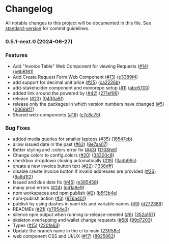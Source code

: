 # Changelog

All notable changes to this project will be documented in this file. See [standard-version](https://github.com/conventional-changelog/standard-version) for commit guidelines.

### 0.5.1-next.0 (2024-06-27)


### Features

* Add "Invoice Table" Web Component for viewing Requests ([#14](https://github.com/RequestNetwork/web-components/issues/14)) ([b6b6161](https://github.com/RequestNetwork/web-components/commit/b6b6161f4e8e9fd49e72da24b783bfcc98cf8321))
* Add Create Request Form Web Component ([#13](https://github.com/RequestNetwork/web-components/issues/13)) ([e3389f4](https://github.com/RequestNetwork/web-components/commit/e3389f4c033a57fdf2ef46cb6c26d9e1d6ac2ef8))
* add support for decimal unit price ([#25](https://github.com/RequestNetwork/web-components/issues/25)) ([ca2226b](https://github.com/RequestNetwork/web-components/commit/ca2226b697d11eb3de8b04594e915fcb8cd833ad))
* add-stakeholder component and monorepo setup ([#1](https://github.com/RequestNetwork/web-components/issues/1)) ([abc6700](https://github.com/RequestNetwork/web-components/commit/abc6700896ae1093dcaa344a59fa94904742dbed))
* added link around the powered by ([#42](https://github.com/RequestNetwork/web-components/issues/42)) ([271ef96](https://github.com/RequestNetwork/web-components/commit/271ef960a564a46b6032fd80fa82f6355053349a))
* release ([#23](https://github.com/RequestNetwork/web-components/issues/23)) ([0430a6f](https://github.com/RequestNetwork/web-components/commit/0430a6f57ce399263df223065e973f440618ac48))
* release only the packages in which version numbers have changed ([#5](https://github.com/RequestNetwork/web-components/issues/5)) ([00688f7](https://github.com/RequestNetwork/web-components/commit/00688f73cc9179dd9540f595ef86317958d90fe8))
* Shared web-components ([#16](https://github.com/RequestNetwork/web-components/issues/16)) ([c7c6c75](https://github.com/RequestNetwork/web-components/commit/c7c6c75ecd1643df0805aa202763ecd15ed029a7))


### Bug Fixes

* added media queries for smaller laptops ([#35](https://github.com/RequestNetwork/web-components/issues/35)) ([18547eb](https://github.com/RequestNetwork/web-components/commit/18547ebdcb71d2cd775e52fdf526d85b8a37245c))
* allow issued date in the past ([#62](https://github.com/RequestNetwork/web-components/issues/62)) ([8e7aa07](https://github.com/RequestNetwork/web-components/commit/8e7aa07dae434092008a122861f1556078fc5cd6))
* Better styling and .colors error fix ([#43](https://github.com/RequestNetwork/web-components/issues/43)) ([1708fe6](https://github.com/RequestNetwork/web-components/commit/1708fe6c23bd21df8e68bb477e5f0676aa2bff44))
* Change colors to config.colors ([#20](https://github.com/RequestNetwork/web-components/issues/20)) ([33300c8](https://github.com/RequestNetwork/web-components/commit/33300c875781dd86b5ff2825fe438937025c3ce1))
* checkbox dropdown closing automatically ([#19](https://github.com/RequestNetwork/web-components/issues/19)) ([3adb99c](https://github.com/RequestNetwork/web-components/commit/3adb99cf3b25411a2c33656e6c7289902532e8cf))
* create a new invoice button text ([#22](https://github.com/RequestNetwork/web-components/issues/22)) ([1338dff](https://github.com/RequestNetwork/web-components/commit/1338dffb7c5ea5641a4e59e63aaf7186be771422))
* disable create invoice button if invalid addresses are provided ([#26](https://github.com/RequestNetwork/web-components/issues/26)) ([9a8d1f2](https://github.com/RequestNetwork/web-components/commit/9a8d1f264736b1aa6d4617ec095a6a9b4202d4f6))
* Issued and due date fix ([#45](https://github.com/RequestNetwork/web-components/issues/45)) ([e385458](https://github.com/RequestNetwork/web-components/commit/e3854589f4d228c64f3353da5069f3c3068d699d))
* many prod errors ([#24](https://github.com/RequestNetwork/web-components/issues/24)) ([ed1a6e9](https://github.com/RequestNetwork/web-components/commit/ed1a6e91c9a99033aea50d59c5e9b7699fe7c08a))
* npm workspaces and npm publish ([#2](https://github.com/RequestNetwork/web-components/issues/2)) ([b5f3b4e](https://github.com/RequestNetwork/web-components/commit/b5f3b4e243039114be7160d8ea085960379d0103))
* npm-publish action ([#3](https://github.com/RequestNetwork/web-components/issues/3)) ([876a401](https://github.com/RequestNetwork/web-components/commit/876a4018afa4524d79873bca308108c65f24c682))
* publish by using dashes in yaml ids and variable names ([#9](https://github.com/RequestNetwork/web-components/issues/9)) ([d272389](https://github.com/RequestNetwork/web-components/commit/d272389ddfcae96fb4d98ce8bee8cdcfdc5781f4))
* READMEs ([#21](https://github.com/RequestNetwork/web-components/issues/21)) ([b7954e3](https://github.com/RequestNetwork/web-components/commit/b7954e33bab01fd357df29d33ef82f51ab61217a))
* silence npm output when running is-release-needed ([#6](https://github.com/RequestNetwork/web-components/issues/6)) ([352a167](https://github.com/RequestNetwork/web-components/commit/352a1679ea126b65bf8b0206f107afeb9b685ffd))
* skeleton overlapping and wallet change requests ([#58](https://github.com/RequestNetwork/web-components/issues/58)) ([99d7203](https://github.com/RequestNetwork/web-components/commit/99d720347aa740ccdd339b1c69a1bc7c2c335030))
* Types ([#15](https://github.com/RequestNetwork/web-components/issues/15)) ([220fe63](https://github.com/RequestNetwork/web-components/commit/220fe630a071cd1aa8bc1eb90e6aab69dfcb622e))
* Update the branch name in the ci to main ([23ff58c](https://github.com/RequestNetwork/web-components/commit/23ff58c6ba9b3dd097aa19c3913e52b48eaba2e2))
* web component CSS and UI/UX ([#17](https://github.com/RequestNetwork/web-components/issues/17)) ([8925862](https://github.com/RequestNetwork/web-components/commit/8925862c41485585faf9008cae8eeed73416337b))
